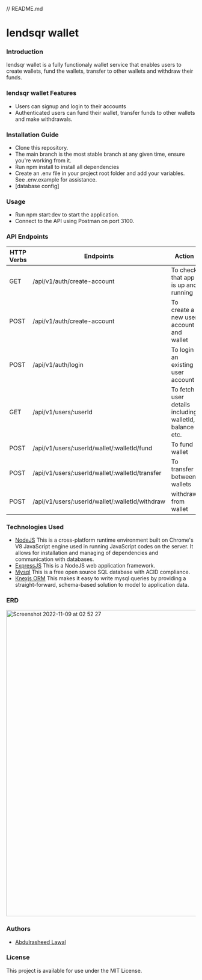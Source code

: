 // README.md
# lendsqr wallet

### Introduction
lendsqr wallet is a fully functionaly wallet service that enables users to create wallets, fund the wallets, transfer to other wallets and withdraw their funds.

### lendsqr wallet Features
* Users can signup and login to their accounts
* Authenticated users can fund their wallet, transfer funds to other wallets and make withdrawals.

### Installation Guide
* Clone this repository.
* The main branch is the most stable branch at any given time, ensure you're working from it.
* Run npm install to install all dependencies
* Create an .env file in your project root folder and add your variables. See .env.example for assistance.
* [database config]

### Usage
* Run npm start:dev to start the application.
* Connect to the API using Postman on port 3100.

### API Endpoints
| HTTP Verbs | Endpoints | Action |
| --- | --- | --- |
| GET | /api/v1/auth/create-account | To check that app is up and running |
| POST | /api/v1/auth/create-account | To create a new user account and wallet |
| POST | /api/v1/auth/login | To login an existing user account |
| GET | /api/v1/users/:userId | To fetch user details including walletId, balance etc. |
| POST | /api/v1/users/:userId/wallet/:walletId/fund | To fund wallet |
| POST | /api/v1/users/:userId/wallet/:walletId/transfer | To transfer between wallets |
| POST | /api/v1/users/:userId/wallet/:walletId/withdraw | withdraw from wallet |

### Technologies Used
* [NodeJS](https://nodejs.org/) This is a cross-platform runtime environment built on Chrome's V8 JavaScript engine used in running JavaScript codes on the server. It allows for installation and managing of dependencies and communication with databases.
* [ExpressJS](https://www.expresjs.org/) This is a NodeJS web application framework.
* [Mysql](https://www.mysql.com/) This is a free open source SQL database with ACID compliance.
* [Knexjs ORM](https://knexjs.org/) This makes it easy to write mysql queries by providing a straight-forward, schema-based solution to model to application data.

### ERD
<img width="815" alt="Screenshot 2022-11-09 at 02 52 27" src="https://user-images.githubusercontent.com/22568024/200717581-2c2394a0-f0b7-4f5b-ba55-5b5869371ff6.png">


### Authors
* [Abdulrasheed Lawal](https://github.com/lawalbolaji)

### License
This project is available for use under the MIT License.
